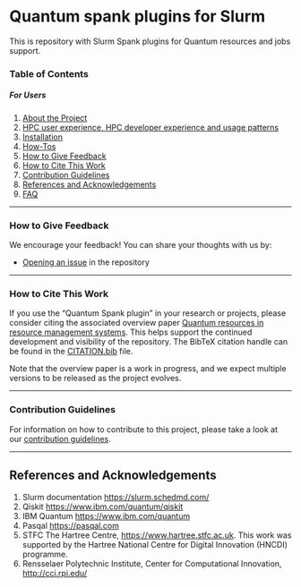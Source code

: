 Quantum spank plugins for Slurm
===============================

This is repository with Slurm Spank plugins for Quantum resources and jobs support.

### Table of Contents

##### For Users

1. [About the Project](./docs/overview.md)
1. [HPC user experience, HPC developer experience and usage patterns](./docs/ux.md)
1. [Installation](INSTALL.md)
1. [How-Tos](./docs/howtos/)
1. [How to Give Feedback](#how-to-give-feedback)
1. [How to Cite This Work](#how-to-cite-this-work)
1. [Contribution Guidelines](#contribution-guidelines)
1. [References and Acknowledgements](#references-and-acknowledgements)
1. [FAQ](./docs/FAQ.md)


----------------------------------------------------------------------------------------------------

### How to Give Feedback

We encourage your feedback! You can share your thoughts with us by:
- [Opening an issue](https://github.com/qiskit-community/spank-plugins/issues) in the repository


----------------------------------------------------------------------------------------------------

### How to Cite This Work

If you use the “Quantum Spank plugin” in your research or projects, please consider citing the associated overview paper  [Quantum resources in resource management systems](https://arxiv.org/abs/2506.10052). 
This helps support the continued development and visibility of the repository. 
The BibTeX citation handle can be found in the [CITATION.bib](CITATION.bib) file.

Note that the overview paper is a work  in progress, and we expect multiple versions to be released as the project evolves.

----------------------------------------------------------------------------------------------------

### Contribution Guidelines

For information on how to contribute to this project, please take a look at our [contribution guidelines](CONTRIBUTING.md).


----------------------------------------------------------------------------------------------------

## References and Acknowledgements
1. Slurm documentation https://slurm.schedmd.com/
2. Qiskit https://www.ibm.com/quantum/qiskit
3. IBM Quantum https://www.ibm.com/quantum
4. Pasqal https://pasqal.com
5. STFC The Hartree Centre, https://www.hartree.stfc.ac.uk. This work was supported by the Hartree National Centre for Digital Innovation (HNCDI) programme.
6. Rensselaer Polytechnic Institute, Center for Computational Innovation, http://cci.rpi.edu/
